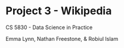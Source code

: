 # Project 3 - Wikipedia

CS 5830 - Data Science in Practice

Emma Lynn, Nathan Freestone, & Robiul Islam

